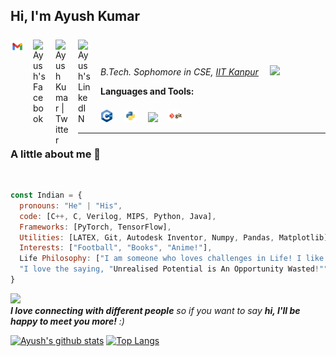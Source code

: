 <h2> Hi, I'm Ayush Kumar 
<!-- <img src="https://media.giphy.com/media/hvRJCLFzcasrR4ia7z/giphy.gif" width="25px"> <img align="right" alt="GIF" src="IMG_20210109_122338.jpg" width="260" height="190" />  -->
</h2>

<a href="mailto:kumayu@iitk.ac.in">
  <img style="padding-right:1em; padding-top:0.5em" align="left" alt="Ayush's Facebook" width="22px" src="https://raw.githubusercontent.com/edent/SuperTinyIcons/master/images/svg/gmail.svg" />
  
</a>

<a href="https://www.facebook.com/HELLbender01/">
  <img style="padding-right:1em; padding-top:0.5em" align="left" alt="Ayush's Facebook" width="22px" src="https://raw.githubusercontent.com/peterthehan/peterthehan/master/assets/facebook.svg" />
  
</a>
<a href="https://twitter.com/kumayu_01">
  <img style="padding-right:1em; padding-top:0.5em" align="left" alt="Ayush Kumar | Twitter" width="22px" src="https://raw.githubusercontent.com/peterthehan/peterthehan/master/assets/twitter.svg" />
</a>
<a href="https://www.linkedin.com/in/kumayu0108/">
  <img style="padding-right:1em; padding-top:0.5em" align="left" alt="Ayush's LinkedIN" width="22px" src="https://raw.githubusercontent.com/peterthehan/peterthehan/master/assets/linkedin.svg" />
</a>
<br><br>

<p><em>
B.Tech. Sophomore in CSE, <a href="https://www.iitk.ac.in/">IIT Kanpur</a> <img style="padding-left:1em" src="https://media.giphy.com/media/WUlplcMpOCEmTGBtBW/giphy.gif" width="30">
</em></p>

**Languages and Tools:**  

<img style="padding-right:1em; padding-top:0.5em" height="20" src="https://raw.githubusercontent.com/github/explore/80688e429a7d4ef2fca1e82350fe8e3517d3494d/topics/cpp/cpp.png">
<img style="padding-right:1em; padding-top:0.5em" height="20" src="https://raw.githubusercontent.com/github/explore/80688e429a7d4ef2fca1e82350fe8e3517d3494d/topics/python/python.png">
<img style="padding-right:1em; padding-top:0.5em"height="20" src="https://raw.githubusercontent.com/simple-icons/simple-icons/develop/icons/arduino.svg">
<img style="padding-right:1em; padding-top:0.5em" height="20" src="https://raw.githubusercontent.com/github/explore/80688e429a7d4ef2fca1e82350fe8e3517d3494d/topics/git/git.png">

<hr>

### A little about me 🚀

<br>

```javascript
const Indian = {
  pronouns: "He" | "His",
  code: [C++, C, Verilog, MIPS, Python, Java],
  Frameworks: [PyTorch, TensorFlow],
  Utilities: [LATEX, Git, Autodesk Inventor, Numpy, Pandas, Matplotlib],
  Interests: ["Football", "Books", "Anime!"],
  Life Philosophy: ["I am someone who loves challenges in Life! I like working hard for my goals.", 
  "I love the saying, "Unrealised Potential is An Opportunity Wasted!""]
}
```
<img src="https://media.giphy.com/media/LnQjpWaON8nhr21vNW/giphy.gif" width="60"><br> <em><b>I love connecting with different people</b> so if you want to say <b>hi, I'll be happy to meet you more!</b> :)</em>


[![Ayush's github stats](https://github-readme-stats.vercel.app/api?username=kumayu0108&count_private=true&show_icons=true&theme=dracula)](https://github.com/kumayu0108)
[![Top Langs](https://github-readme-stats.vercel.app/api/top-langs/?username=kumayu0108&show_icons=true&theme=blue&layout=compact)](https://github.com/kumayu0108)

<!-- <img src="https://raw.githubusercontent.com/gurbaaz27/gurbaaz27/master/assets/banner_opt.png" alt="WordCloud" width="100%"> -->


<!-- <p align="center">
<a href="https://gurbaaz27.github.io" >
<img src="https://img.shields.io/badge/-Visit_my_Website-0697AE?style=flat-square&logo=appveyor&logoColor=white&link=https://gurbaaz27.github.io"></img>
</a>
<a href="mailto:gurbaazsn123@gmail.com">
<img src="https://img.shields.io/badge/-Contact_Me-BC4E48?style=flat-square&logo=Gmail&logoColor=white&link=mailto:gurbaazsn123@gmail.com" />
</a>
<a href="https://facebook.com/gurbaaz.nandra">
<img src="https://img.shields.io/badge/-Facebook-116BBC?style=flat-square&logo=Facebook&logoColor=white&link=https://facebook.com/gurbaaz.nandra" /> 
</a>
<a href="https://www.linkedin.com/in/gurbaaz-singh-nandra-189813190/">
<img src="https://img.shields.io/badge/-LinkedIn-blue?style=flat-square&logo=Linkedin&logoColor=white&link=https://www.linkedin.com/in/gurbaaz-singh-nandra-189813190/"  />
</a>
<a href="http://github.com/gurbaaz27">
<img src="https://img.shields.io/github/followers/gurbaaz27?label=follow&style=social" />
</a> 
</p>

--- -->
